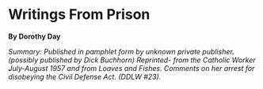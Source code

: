 Writings From Prison
====================

**By Dorothy Day**

*Summary: Published in pamphlet form by unknown private publisher.
(possibly published by Dick Buchhorn) Reprinted- from the Catholic
Worker July-August 1957 and from Loaves and Fishes. Comments on her
arrest for disobeying the Civil Defense Act. (DDLW \#23).*



